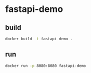 # fastapi-demo

## build

```sh
docker build -t fastapi-demo .
```

## run

```sh
docker run -p 8080:8080 fastapi-demo
```
